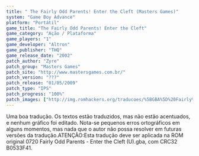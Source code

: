 ```yaml
---
title: " The Fairly Odd Parents! Enter the Cleft (Masters Games)"
system: "Game Boy Advance"
platform: "Portátil"
game_title: "The Fairly Odd Parents! Enter the Cleft"
game_category: "Ação / Plataforma"
game_players: "1"
game_developer: "Altron"
game_publisher: "THQ"
game_release_date: "2002"
patch_author: "Zyre"
patch_group: "Masters Games"
patch_site: "http://www.mastersgames.com.br/"
patch_version: "???"
patch_release: "01/05/2009"
patch_type: "IPS"
patch_progress: "100%"
patch_images: ["http://img.romhackers.org/traducoes/%5BGBA%5D%20Fairly%20Odd%20Parents%20-%20Enter%20the%20Cleft%20-%20Masters%20Games%20-%201.png","http://img.romhackers.org/traducoes/%5BGBA%5D%20Fairly%20Odd%20Parents%20-%20Enter%20the%20Cleft%20-%20Masters%20Games%20-%202.png","http://img.romhackers.org/traducoes/%5BGBA%5D%20Fairly%20Odd%20Parents%20-%20Enter%20the%20Cleft%20-%20Masters%20Games%20-%203.png"]
---
```

Uma boa tradução. Os textos estão traduzidos, mas não estão acentuados, e nenhum gráfico foi editado. Nota-se pequenos erros ortográficos em alguns momentos, mas nada que o autor não possa resolver em futuras versões da tradução.ATENÇÃO:Esta tradução deve ser aplicada na ROM original 0720 Fairly Odd Parents - Enter the Cleft (U).gba, com CRC32 B0533F41.
